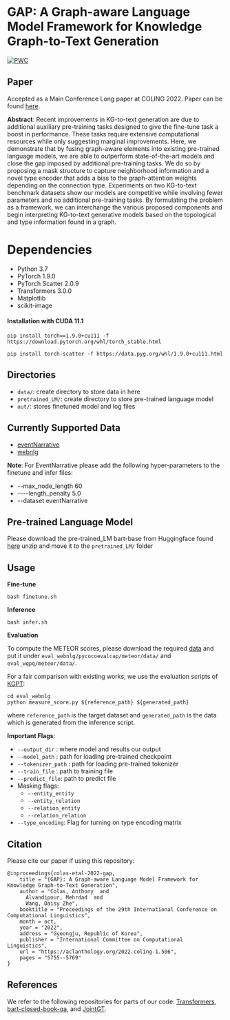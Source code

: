 # GAP: A Graph-aware Language Model Framework for Knowledge Graph-to-Text Generation
[![PWC](https://img.shields.io/endpoint.svg?url=https://paperswithcode.com/badge/gap-a-graph-aware-language-model-framework/kg-to-text-generation-on-webnlg-2-0)](https://paperswithcode.com/sota/kg-to-text-generation-on-webnlg-2-0?p=gap-a-graph-aware-language-model-framework)
## Paper
Accepted as a Main Conference Long paper at COLING 2022. Paper can be found [here](https://aclanthology.org/2022.coling-1.506.pdf).

**Abstract**: Recent improvements in KG-to-text generation are due to additional auxiliary pre-training tasks designed to give the fine-tune task a boost in performance. These tasks require extensive computational resources while only suggesting marginal improvements. Here, we demonstrate that by fusing graph-aware elements into existing pre-trained language models, we are able to outperform state-of-the-art models and close the gap imposed by additional pre-training tasks. We do so by proposing a mask structure to capture neighborhood information and a novel type encoder that adds a bias to the graph-attention weights depending on the connection type. Experiments on two KG-to-text benchmark datasets show our models are competitive while involving fewer parameters and no additional pre-training tasks. By formulating the problem as a framework, we can interchange the various proposed components and begin interpreting KG-to-text generative models based on the topological and type information found in a graph. 

# Dependencies
* Python 3.7
* PyTorch 1.9.0
* PyTorch Scatter 2.0.9 
* Transformers 3.0.0
* Matplotlib
* scikit-image

#### Installation with CUDA 11.1
`pip install torch==1.9.0+cu111 -f https://download.pytorch.org/whl/torch_stable.html`

`pip install torch-scatter -f https://data.pyg.org/whl/1.9.0+cu111.html`

## Directories
- `data/`: create directory to store data in here
- `pretrained_LM/`: create directory to store pre-trained language model
- `out/`: stores finetuned model and log files

## Currently Supported Data
- [eventNarrative](https://www.kaggle.com/acolas1/eventnarration)
- [webnlg](https://drive.google.com/drive/folders/1Jx3Cz7t0hiNdtlBWUdPjhtLwPOH3LtzC?usp=share_link)

**Note**: For EventNarrative please add the following hyper-parameters to the finetune and infer files:
* --max_node_length 60
* ----length_penalty 5.0
* --dataset eventNarrative

## Pre-trained Language Model
Please download the pre-trained_LM bart-base from Huggingface found [here](https://huggingface.co/facebook/bart-base) unzip and move it to the `pretrained_LM/` folder

## Usage
**Fine-tune**

```shell
bash finetune.sh
```

**Inference**

```shell
bash infer.sh
```

**Evaluation**

To compute the METEOR scores, please download the required [data](https://github.com/xinyadu/nqg/blob/master/qgevalcap/meteor/data/paraphrase-en.gz) and put it under `eval_webnlg/pycocoevalcap/meteor/data/` and `eval_wqpq/meteor/data/`.

For a fair comparison with existing works, we use the evaluation scripts of [KGPT](https://github.com/wenhuchen/KGPT): 

```shell
cd eval_webnlg
python measure_score.py ${reference_path} ${generated_path}
```

where `reference_path` is the target dataset and `generated_path` is the data which is generated from the inference script.

**Important Flags**:
  * `--output_dir` : where model and results our output
  * `--model_path` : path for loading pre-trained checkpoint
  * `--tokenizer_path` : path for loading pre-trained tokenizer
  * `--train_file` : path to training file
  * `--predict_file`: path to predict file
  * Masking flags: 
    * `--entity_entity`
    * `--entity_relation`
    * `--relation_entity`
    * `--relation_relation`
  * `--type_encoding`: Flag for turning on type encoding matrix
  
## Citation
Please cite our paper if using this repository:
```
@inproceedings{colas-etal-2022-gap,
    title = "{GAP}: A Graph-aware Language Model Framework for Knowledge Graph-to-Text Generation",
    author = "Colas, Anthony  and
      Alvandipour, Mehrdad  and
      Wang, Daisy Zhe",
    booktitle = "Proceedings of the 29th International Conference on Computational Linguistics",
    month = oct,
    year = "2022",
    address = "Gyeongju, Republic of Korea",
    publisher = "International Committee on Computational Linguistics",
    url = "https://aclanthology.org/2022.coling-1.506",
    pages = "5755--5769"
}
```

## References
We refer to the following repositories for parts of our code:
[Transformers](https://github.com/huggingface/transformers), [bart-closed-book-qa](https://github.com/shmsw25/bart-closed-book-qa), and [JointGT](https://github.com/thu-coai/JointGT). 

